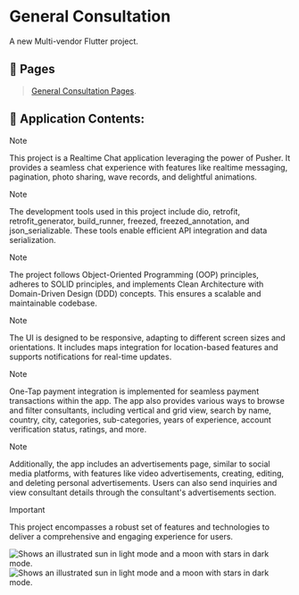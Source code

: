 # General Consultation

A new Multi-vendor Flutter project.
## 📢  Pages
>[General Consultation Pages](https://drive.google.com/drive/folders/1vX0DtK4S46bJ7N1dE1cj0Mjq2AZKjZew?usp=sharing).

## 📢 Application Contents:
 

> [!NOTE]
>This project is a Realtime Chat application leveraging the power of Pusher. It provides a seamless chat experience with features like realtime messaging, pagination, photo sharing, wave records, and delightful animations.

> [!NOTE]
>The development tools used in this project include dio, retrofit, retrofit_generator, build_runner, freezed, freezed_annotation, and json_serializable. These tools enable efficient API integration and data serialization.

> [!NOTE]
>The project follows Object-Oriented Programming (OOP) principles, adheres to SOLID principles, and implements Clean Architecture with Domain-Driven Design (DDD) concepts. This ensures a scalable and maintainable codebase.

> [!NOTE]
>The UI is designed to be responsive, adapting to different screen sizes and orientations. It includes maps integration for location-based features and supports notifications for real-time updates.

> [!NOTE]
>One-Tap payment integration is implemented for seamless payment transactions within the app. The app also provides various ways to browse and filter consultants, including vertical and grid view, search by name, country, city, categories, sub-categories, years of experience, account verification status, ratings, and more.

> [!NOTE]
>Additionally, the app includes an advertisements page, similar to social media platforms, with features like video advertisements, creating, editing, and deleting personal advertisements. Users can also send inquiries and view consultant details through the consultant's advertisements section.

> [!IMPORTANT]
>This project encompasses a robust set of features and technologies to deliver a comprehensive and engaging experience for users.

<picture>
  <source media="(prefers-color-scheme: dark)" srcset="https://user-images.githubusercontent.com/25423296/163456776-7f95b81a-f1ed-45f7-b7ab-8fa810d529fa.png">
  <source media="(prefers-color-scheme: light)" srcset="https://user-images.githubusercontent.com/25423296/163456779-a8556205-d0a5-45e2-ac17-42d089e3c3f8.png">
  <img alt="Shows an illustrated sun in light mode and a moon with stars in dark mode." src="https://user-images.githubusercontent.com/25423296/163456779-a8556205-d0a5-45e2-ac17-42d089e3c3f8.png">
</picture>

<picture>
 <source media="(prefers-color-scheme: dark)" srcset="https://user-images.githubusercontent.com/25423296/163456776-7f95b81a-f1ed-45f7-b7ab-8fa810d529fa.png">
 <source media="(prefers-color-scheme: light)" srcset="https://github.com/OmarSaeed20/general-consultation/blob/main/assets/image/construction.svg">
  <img alt="Shows an illustrated sun in light mode and a moon with stars in dark mode." src="https://user-images.githubusercontent.com/25423296/163456779-a8556205-d0a5-45e2-ac17-42d089e3c3f8.png">
</picture>
